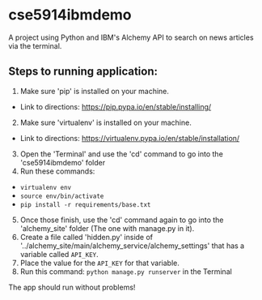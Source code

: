 # cse5914ibmdemo
A project using Python and IBM's Alchemy API to search on news articles via the terminal.


Steps to running application:
-----------------------------

1. Make sure 'pip' is installed on your machine.
* Link to directions: https://pip.pypa.io/en/stable/installing/
2. Make sure 'virtualenv' is installed on your machine.
* Link to directions: https://virtualenv.pypa.io/en/stable/installation/

3. Open the 'Terminal' and use the 'cd' command to go into the 'cse5914ibmdemo' folder
4. Run these commands:
* `virtualenv env`
* `source env/bin/activate`
* `pip install -r requirements/base.txt`

5. Once those finish, use the 'cd' command again to go into the 'alchemy_site' folder (The one with manage.py in it).
6. Create a file called 'hidden.py' inside of '../alchemy_site/main/alchemy_service/alchemy_settings' that has a variable called `API_KEY`.
7. Place the value for the `API_KEY` for that variable.
8. Run this command: `python manage.py runserver` in the Terminal

The app should run without problems!
